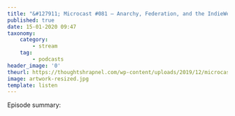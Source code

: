 ```yaml
---
title: "&#127911; Microcast #081 – Anarchy, Federation, and the IndieWeb | Doug Belshaw’s Thought Shrapnel"
published: true
date: 15-01-2020 09:47
taxonomy:
    category:
        - stream
    tag:
        - podcasts
header_image: '0'
theurl: https://thoughtshrapnel.com/wp-content/uploads/2019/12/microcast-081.mp3
image: artwork-resized.jpg
template: listen
--- 
```

Episode summary: 
